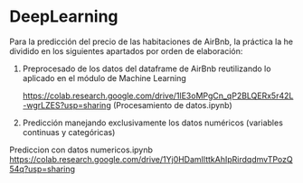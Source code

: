 # DeepLearning

Para la predicción del precio de las habitaciones de AirBnb, la práctica la he dividido en los siguientes apartados por orden de elaboración:

1. Preprocesado de los datos del dataframe de AirBnb reutilizando lo aplicado en el módulo de Machine Learning 

   https://colab.research.google.com/drive/1lE3oMPgCn_qP2BLQERx5r42L-wgrLZES?usp=sharing    (Procesamiento de datos.ipynb)

2. Predicción manejando exclusivamente los datos numéricos (variables continuas y categóricas)

Prediccion con datos numericos.ipynb https://colab.research.google.com/drive/1Yj0HDamIlttkAhIpRirdqdmvTPozQ54q?usp=sharing
